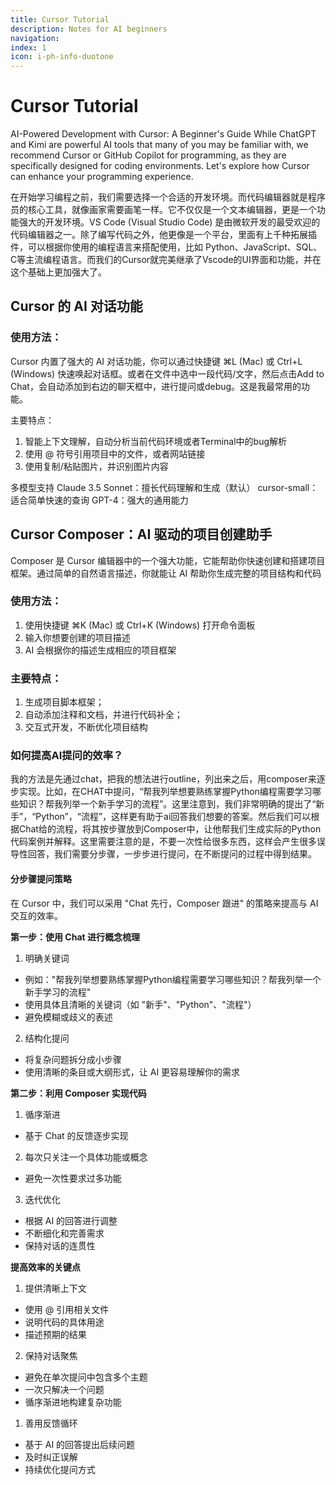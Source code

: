 ```yaml
---
title: Cursor Tutorial
description: Notes for AI beginners
navigation:
index: 1
icon: i-ph-info-duotone
---
```


# Cursor Tutorial

AI-Powered Development with Cursor: A Beginner's Guide
While ChatGPT and Kimi are powerful AI tools that many of you may be familiar with, we recommend Cursor or GitHub Copilot for programming, as they are specifically designed for coding environments. Let's explore how Cursor can enhance your programming experience.

在开始学习编程之前，我们需要选择一个合适的开发环境。而代码编辑器就是程序员的核心工具，就像画家需要画笔一样。它不仅仅是一个文本编辑器，更是一个功能强大的开发环境。VS Code (Visual Studio Code) 是由微软开发的最受欢迎的代码编辑器之一。除了编写代码之外，他更像是一个平台，里面有上千种拓展插件，可以根据你使用的编程语言来搭配使用，比如 Python、JavaScript、SQL、C等主流编程语言。而我们的Cursor就完美继承了Vscode的UI界面和功能，并在这个基础上更加强大了。

## Cursor 的 AI 对话功能
### 使用方法：
Cursor 内置了强大的 AI 对话功能，你可以通过快捷键 ⌘L (Mac) 或 Ctrl+L (Windows) 快速唤起对话框。或者在文件中选中一段代码/文字，然后点击Add to Chat，会自动添加到右边的聊天框中，进行提问或debug。这是我最常用的功能。

主要特点：
1. 智能上下文理解，自动分析当前代码环境或者Terminal中的bug解析
2. 使用 @ 符号引用项目中的文件，或者网站链接
3. 使用复制/粘贴图片，并识别图片内容

多模型支持
Claude 3.5 Sonnet：擅长代码理解和生成（默认）
cursor-small：适合简单快速的查询
GPT-4：强大的通用能力

## Cursor Composer：AI 驱动的项目创建助手
Composer 是 Cursor 编辑器中的一个强大功能，它能帮助你快速创建和搭建项目框架。通过简单的自然语言描述，你就能让 AI 帮助你生成完整的项目结构和代码

### 使用方法：
1. 使用快捷键 ⌘K (Mac) 或 Ctrl+K (Windows) 打开命令面板
2. 输入你想要创建的项目描述
3. AI 会根据你的描述生成相应的项目框架

### 主要特点：
1. 生成项目脚本框架；
2. 自动添加注释和文档，并进行代码补全；
3. 交互式开发，不断优化项目结构


### 如何提高AI提问的效率？
我的方法是先通过chat，把我的想法进行outline，列出来之后，用composer来逐步实现。比如，在CHAT中提问，“帮我列举想要熟练掌握Python编程需要学习哪些知识？帮我列举一个新手学习的流程”。这里注意到，我们非常明确的提出了“新手”，“Python”，“流程”，这样更有助于ai回答我们想要的答案。然后我们可以根据Chat给的流程，将其按步骤放到Composer中，让他帮我们生成实际的Python代码案例并解释。这里需要注意的是，不要一次性给很多东西，这样会产生很多误导性回答，我们需要分步骤，一步步进行提问，在不断提问的过程中得到结果。

#### 分步骤提问策略
在 Cursor 中，我们可以采用 "Chat 先行，Composer 跟进" 的策略来提高与 AI 交互的效率。

**第一步：使用 Chat 进行概念梳理**
1. 明确关键词
- 例如："帮我列举想要熟练掌握Python编程需要学习哪些知识？帮我列举一个新手学习的流程"
- 使用具体且清晰的关键词（如 "新手"、"Python"、"流程"）
- 避免模糊或歧义的表述

2. 结构化提问
- 将复杂问题拆分成小步骤
- 使用清晰的条目或大纲形式，让 AI 更容易理解你的需求

**第二步：利用 Composer 实现代码**
1. 循序渐进
- 基于 Chat 的反馈逐步实现
2. 每次只关注一个具体功能或概念
- 避免一次性要求过多功能
3. 迭代优化
- 根据 AI 的回答进行调整
- 不断细化和完善需求
- 保持对话的连贯性

**提高效率的关键点**
1. 提供清晰上下文
- 使用 @ 引用相关文件
- 说明代码的具体用途
- 描述预期的结果

2. 保持对话聚焦
- 避免在单次提问中包含多个主题
- 一次只解决一个问题
- 循序渐进地构建复杂功能

1. 善用反馈循环
- 基于 AI 的回答提出后续问题
- 及时纠正误解
- 持续优化提问方式